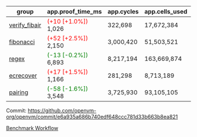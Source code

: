 | group | app.proof_time_ms | app.cycles | app.cells_used | leaf.proof_time_ms | leaf.cycles | leaf.cells_used |
| -- | -- | -- | -- | -- | -- | -- |
| [verify_fibair](https://github.com/openvm-org/openvm/blob/benchmark-results/benchmarks-pr/1930/verify_fibair-e6a935a686b740edf648ccc781d33b663b8ea821.md) |<span style='color: red'>(+10 [+1.0%])</span> 1,026 |  322,698 |  17,672,384 |- | - | - |
| [fibonacci](https://github.com/openvm-org/openvm/blob/benchmark-results/benchmarks-pr/1930/fibonacci-e6a935a686b740edf648ccc781d33b663b8ea821.md) |<span style='color: red'>(+52 [+2.5%])</span> 2,150 |  3,000,420 |  51,503,521 |- | - | - |
| [regex](https://github.com/openvm-org/openvm/blob/benchmark-results/benchmarks-pr/1930/regex-e6a935a686b740edf648ccc781d33b663b8ea821.md) |<span style='color: green'>(-13 [-0.2%])</span> 6,893 |  8,217,194 |  163,669,874 |- | - | - |
| [ecrecover](https://github.com/openvm-org/openvm/blob/benchmark-results/benchmarks-pr/1930/ecrecover-e6a935a686b740edf648ccc781d33b663b8ea821.md) |<span style='color: red'>(+17 [+1.5%])</span> 1,166 |  281,298 |  8,713,189 |- | - | - |
| [pairing](https://github.com/openvm-org/openvm/blob/benchmark-results/benchmarks-pr/1930/pairing-e6a935a686b740edf648ccc781d33b663b8ea821.md) |<span style='color: green'>(-58 [-1.6%])</span> 3,548 |  3,725,930 |  93,105,105 |- | - | - |


Commit: https://github.com/openvm-org/openvm/commit/e6a935a686b740edf648ccc781d33b663b8ea821

[Benchmark Workflow](https://github.com/openvm-org/openvm/actions/runs/16760353956)
